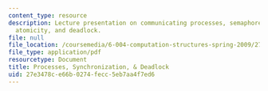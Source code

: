 ```yaml
---
content_type: resource
description: Lecture presentation on communicating processes, semaphores, synchronization,
  atomicity, and deadlock.
file: null
file_location: /coursemedia/6-004-computation-structures-spring-2009/27e3478ce66b0274fecc5eb7aa4f7ed6_MIT6_004s09_lec21.pdf
file_type: application/pdf
resourcetype: Document
title: Processes, Synchronization, & Deadlock
uid: 27e3478c-e66b-0274-fecc-5eb7aa4f7ed6
---
```

